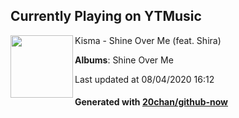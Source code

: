 ## Currently Playing on YTMusic

[<img align="left" width="100" src="https://lh3.googleusercontent.com/8hkkBPIHqgqnbiRXkAl2u3JA_5IbL0lBkGvphpAwrIfDkcbcqrbZl9y7L1UTlctoBnq7vuzWEMQ7wnHG">](https://music.youtube.com/channel/UCl8wKLayvefKijEYe9yLKVQ)

Kisma - Shine Over Me (feat. Shira)

**Albums**: Shine Over Me

Last updated at 08/04/2020 16:12

#### Generated with [20chan/github-now](https://github.com/20chan/github-now)


<!--
**20chan/20chan** is a ✨ _special_ ✨ repository because its `README.md` (this file) appears on your GitHub profile.

Here are some ideas to get you started:

- 🔭 I’m currently working on ...
- 🌱 I’m currently learning ...
- 👯 I’m looking to collaborate on ...
- 🤔 I’m looking for help with ...
- 💬 Ask me about ...
- 📫 How to reach me: ...
- 😄 Pronouns: ...
- ⚡ Fun fact: ...
-->
